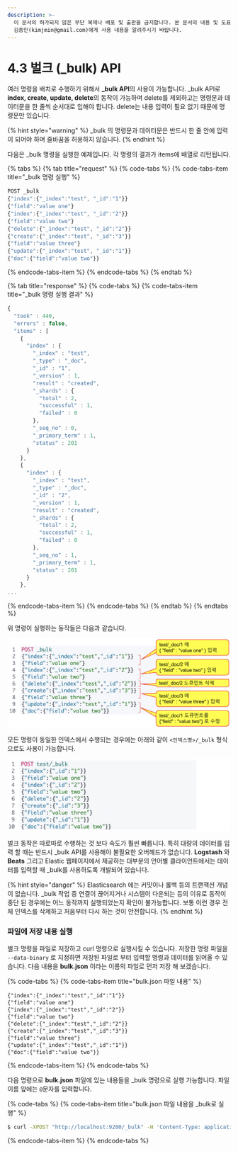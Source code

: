```yaml
---
description: >-
  이 문서의 허가되지 않은 무단 복제나 배포 및 출판을 금지합니다. 본 문서의 내용 및 도표 등을 인용하고자 하는 경우 출처를 명시하고
  김종민(kimjmin@gmail.com)에게 사용 내용을 알려주시기 바랍니다.
---
```


# 4.3 벌크 \(\_bulk\) API

  여러 명령을 배치로 수행하기 위해서 **\_bulk API**의 사용이 가능합니다. \_bulk API로 **index, create, update, delete**의 동작이 가능하며 delete를 제외하고는 명령문과 데이터문을 한 줄씩 순서대로 입해야 합니다. delete는 내용 입력이 필요 없기 때문에 명령문만 있습니다.

{% hint style="warning" %}
\_bulk 의 명령문과 데이터문은 반드시 한 줄 안에 입력이 되어야 하며 줄바꿈을 허용하지 않습니다.
{% endhint %}

  다음은 \_bulk 명령을 실행한 예제입니다. 각 명령의 결과가 items에 배열로 리턴됩니다.

{% tabs %}
{% tab title="request" %}
{% code-tabs %}
{% code-tabs-item title="\_bulk 명령 실행" %}
```javascript
POST _bulk
{"index":{"_index":"test", "_id":"1"}}
{"field":"value one"}
{"index":{"_index":"test", "_id":"2"}}
{"field":"value two"}
{"delete":{"_index":"test", "_id":"2"}}
{"create":{"_index":"test", "_id":"3"}}
{"field":"value three"}
{"update":{"_index":"test", "_id":"1"}}
{"doc":{"field":"value two"}}
```
{% endcode-tabs-item %}
{% endcode-tabs %}
{% endtab %}

{% tab title="response" %}
{% code-tabs %}
{% code-tabs-item title="\_bulk 명령 실행 결과" %}
```javascript
{
  "took" : 440,
  "errors" : false,
  "items" : [
    {
      "index" : {
        "_index" : "test",
        "_type" : "_doc",
        "_id" : "1",
        "_version" : 1,
        "result" : "created",
        "_shards" : {
          "total" : 2,
          "successful" : 1,
          "failed" : 0
        },
        "_seq_no" : 0,
        "_primary_term" : 1,
        "status" : 201
      }
    },
    {
      "index" : {
        "_index" : "test",
        "_type" : "_doc",
        "_id" : "2",
        "_version" : 1,
        "result" : "created",
        "_shards" : {
          "total" : 2,
          "successful" : 1,
          "failed" : 0
        },
        "_seq_no" : 1,
        "_primary_term" : 1,
        "status" : 201
      }
    },
...
```
{% endcode-tabs-item %}
{% endcode-tabs %}
{% endtab %}
{% endtabs %}

  위 명령이 실행하는 동작들은 다음과 같습니다.

![](../.gitbook/assets/4.3-01.png)

  모든 명령이 동일한 인덱스에서 수행되는 경우에는 아래와 같이 `<인덱스명>/_bulk` 형식으로도 사용이 가능합니다.

![&#xC778;&#xB371;&#xC2A4; &#xB2E8;&#xC704;&#xB85C; \_bulk &#xC0AC;&#xC6A9;](../.gitbook/assets/image%20%282%29.png)

  벌크 동작은 따로따로 수행하는 것 보다 속도가 훨씬 빠릅니다. 특히 대량의 데이터를 입력 할 때는 반드시 \_bulk API를 사용해야 불필요한 오버헤드가 없습니다. **Logstash** 와 **Beats** 그리고 Elastic 웹페이지에서 제공하는 대부분의 언어별 클라이언트에서는 데이터를 입력할 때 \_bulk를 사용하도록 개발되어 있습니다.

{% hint style="danger" %}
Elasticsearch 에는 커밋이나 롤백 등의 트랜잭션 개념이 없습니다. \_bulk 작업 중 연결이 끊어지거나 시스템이 다운되는 등의 이유로 동작이 중단 된 경우에는 어느 동작까지 실행되었는지 확인이 불가능합니다. 보통 이런 경우 전체 인덱스를 삭제하고 처음부터 다시 하는 것이 안전합니다.
{% endhint %}

### 파일에 저장 내용 실행

  벌크 명령을 파일로 저장하고 curl 명령으로 실행시킬 수 있습니다. 저장한 명령 파일을 `--data-binary` 로 지정하면 저장된 파일로 부터 입력할 명령과 데이터를 읽어올 수 있습니다. 다음 내용을 **bulk.json** 이라는 이름의 파일로 먼저 저장 해 보겠습니다.

{% code-tabs %}
{% code-tabs-item title="bulk.json 파일 내용" %}
```text
{"index":{"_index":"test","_id":"1"}}
{"field":"value one"}
{"index":{"_index":"test","_id":"2"}}
{"field":"value two"}
{"delete":{"_index":"test","_id":"2"}}
{"create":{"_index":"test","_id":"3"}}
{"field":"value three"}
{"update":{"_index":"test","_id":"1"}}
{"doc":{"field":"value two"}}
```
{% endcode-tabs-item %}
{% endcode-tabs %}

   다음 명령으로 **bulk.json** 파일에 있는 내용들을 \_bulk 명령으로 실행 가능합니다. 파일 이름 앞에는 `@`문자를 입력합니다.

{% code-tabs %}
{% code-tabs-item title="bulk.json 파일 내용을 \_bulk로 실행" %}
```bash
$ curl -XPOST "http://localhost:9200/_bulk" -H 'Content-Type: application/json' --data-binary @bulk.json
```
{% endcode-tabs-item %}
{% endcode-tabs %}

